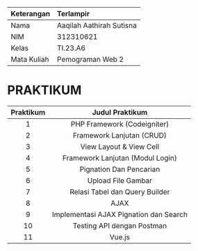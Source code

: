 |Keterangan|Terlampir|
|:---------|:--------|
|Nama|Aaqilah Aathirah Sutisna|
|NIM|312310621|
|Kelas|TI.23.A6|
|Mata Kuliah|Pemograman Web 2|

# PRAKTIKUM
|Praktikum|	Judul Praktikum |
|:-------:|:---------------:|
|1|	PHP Framework (Codeigniter)|	
|2|Framework Lanjutan (CRUD)|
|3|	View Layout & View Cell|
|4|	Framework Lanjutan (Modul Login)|
|5| Pignation Dan Pencarian|	
|6|	Upload File Gambar|
|7|	Relasi Tabel dan Query Builder|	
|8|AJAX|	
|9|	Implementasi AJAX Pignation dan Search|	
|10| Testing API dengan Postman|	
|11| Vue.js	|
